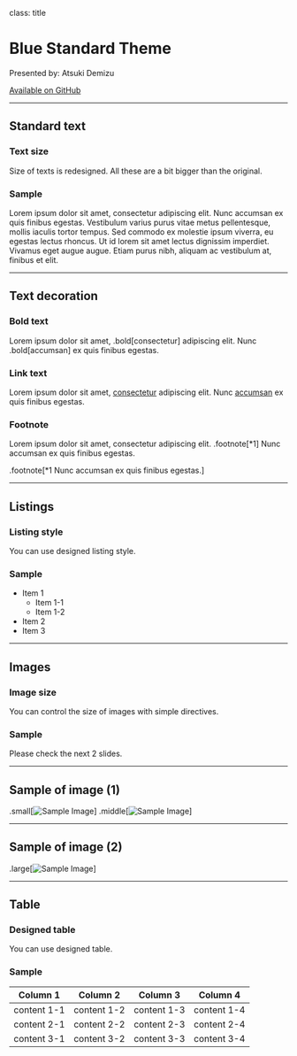 class: title

# Blue Standard Theme

Presented by: Atsuki Demizu

[Available on GitHub](https://github.com/demmys/remark-theme)

---

## Standard text

### Text size

Size of texts is redesigned. All these are a bit bigger than the original.

### Sample

Lorem ipsum dolor sit amet, consectetur adipiscing elit. Nunc accumsan ex quis finibus egestas. Vestibulum varius purus vitae metus pellentesque, mollis iaculis tortor tempus. Sed commodo ex molestie ipsum viverra, eu egestas lectus rhoncus. Ut id lorem sit amet lectus dignissim imperdiet. Vivamus eget augue augue. Etiam purus nibh, aliquam ac vestibulum at, finibus et elit.

---

## Text decoration

### Bold text

Lorem ipsum dolor sit amet, .bold[consectetur] adipiscing elit. Nunc .bold[accumsan] ex quis finibus egestas.

### Link text

Lorem ipsum dolor sit amet, [consectetur](#3) adipiscing elit. Nunc [accumsan](#3) ex quis finibus egestas.


### Footnote

Lorem ipsum dolor sit amet, consectetur adipiscing elit. .footnote[*1] Nunc accumsan ex quis finibus egestas.

.footnote[*1 Nunc accumsan ex quis finibus egestas.]

---

## Listings

### Listing style

You can use designed listing style.

### Sample

* Item 1
    * Item 1-1
    * Item 1-2
* Item 2
* Item 3

---

## Images

### Image size

You can control the size of images with simple directives.

### Sample

Please check the next 2 slides.

---

## Sample of image (1)

.small[![Sample Image](sample.jpg)]
.middle[![Sample Image](sample.jpg)]

---

## Sample of image (2)

.large[![Sample Image](sample.jpg)]

---

## Table

### Designed table

You can use designed table.

### Sample

| Column 1 | Column 2 | Column 3 | Column 4 |
| -------- | -------- | -------- | -------- |
| content 1-1 | content 1-2 | content 1-3 | content 1-4 |
| content 2-1 | content 2-2 | content 2-3 | content 2-4 |
| content 3-1 | content 3-2 | content 3-3 | content 3-4 |
